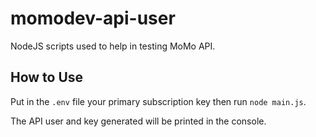 # momodev-api-user
NodeJS scripts used to help in testing MoMo API.

## How to Use
Put in the `.env` file your primary subscription key then run `node main.js`.

The API user and key generated will be printed in the console.
